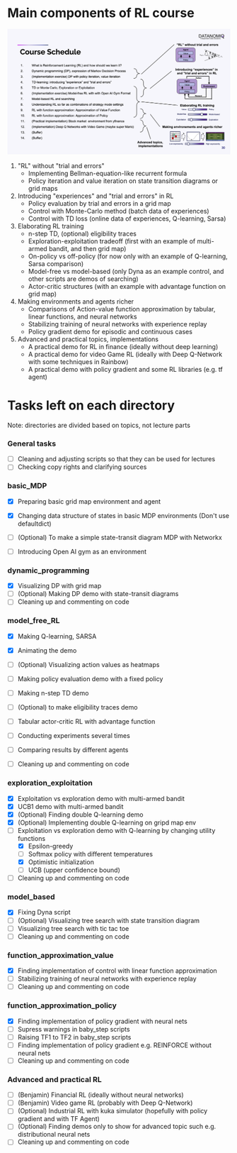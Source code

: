 # Main components of RL course 

![Alt text](images/RL_curriculum.png?raw=true "Course schedule")


1. "RL" without "trial and errors"
   - Implementing Bellman-equation-like recurrent formula 
   - Policy iteration and value iteration on state transition diagrams or grid maps
2. Introducing "experiences" and "trial and errors" in RL
   - Policy evaluation by trial and errors in a grid map
   - Control with Monte-Carlo method (batch data of experiences)
   - Control with TD loss (online data of experiences, Q-learning, Sarsa)
3. Elaborating RL training
   - n-step TD, (optional) eligibility traces 
   - Exploration-exploitation tradeoff (first with an example of multi-armed bandit, and then grid map)
   - On-policy vs off-policy (for now only with an example of Q-learning, Sarsa comparison)
   - Model-free vs model-based (only Dyna as an example control, and other scripts are demos of searching)
   - Actor-critic structures (with an example with advantage function on grid map)
4. Making environments and agents richer
   - Comparisons of Action-value function approximation by tabular, linear functions, and neural networks
   - Stabilizing training of neural networks with experience replay
   - Policy gradient demo for episodic and continuous cases
5. Advanced and practical topics, implementations
   - A practical demo for RL in finance (ideally without deep learning)
   - A practical demo for video Game RL (ideally with Deep Q-Network with some techniques in Rainbow)
   - A practical demo with policy gradient and some RL libraries (e.g. tf agent)

# Tasks left on each directory 

Note: directories are divided based on topics, not lecture parts

### General tasks
 - [ ] Cleaning and adjusting scripts so that they can be used for lectures
 - [ ] Checking copy rights and clarifying sources

### basic_MDP
 - [x] Preparing basic grid map environment and agent
 - [x] Changing data structure of states in basic MDP environments (Don't use defaultdict)
 - [ ] (Optional) To make a simple state-transit diagram MDP with Networkx
 - [ ] Introducing Open AI gym as an environment


### dynamic_programming
 - [x] Visualizing DP with grid map
 - [ ] (Optional) Making DP demo with state-transit diagrams
 - [ ] Cleaning up and commenting on code

### model_free_RL 
 - [x] Making Q-learning, SARSA 
 - [x] Animating the demo
 - [ ] (Optional) Visualizing action values as heatmaps
 - [ ] Making policy evaluation demo with a fixed policy
 - [ ] Making n-step TD demo 
 - [ ] (Optional) to make eligibility traces demo
 - [ ] Tabular actor-critic RL with advantage function
 - [ ] Conducting experiments several times 
 - [ ] Comparing results by different agents
 - [ ] Cleaning up and commenting on code


### exploration_exploitation
 - [x] Exploitation vs exploration demo with multi-armed bandit
 - [x] UCB1 demo with multi-armed bandit
 - [x] (Optional) Finding double Q-learning demo
 - [x] (Optional) Implementing double Q-learning on gripd map env
 - [ ] Exploitation vs exploration demo with Q-learning by changing utility functions
   - [x] Epsilon-greedy 
   - [ ] Softmax policy with different temperatures
   - [x] Optimistic initialization
   - [ ] UCB (upper confidence bound)
 - [ ] Cleaning up and commenting on code

### model_based
 - [x] Fixing Dyna script
 - [ ] (Optional) Visualizing tree search with state transition diagram
 - [ ] Visualizing tree search with tic tac toe
 - [ ] Cleaning up and commenting on code

### function_approximation_value
 - [x] Finding implementation of control with linear function approximation
 - [ ] Stabilizing training of neural networks with experience replay
 - [ ] Cleaning up and commenting on code

### function_approximation_policy
 - [x] Finding implementation of policy gradient with neural nets
 - [ ] Supress warnings in baby_step scripts
 - [ ] Raising TF1 to TF2 in baby_step scripts
 - [ ] Finding implementation of policy gradient e.g. REINFORCE without neural nets
 - [ ] Cleaning up and commenting on code

### Advanced and practical RL
 - [ ] (Benjamin) Financial RL (ideally without neural networks)
 - [ ] (Benjamin) Video game RL (probably with Deep Q-Network)
 - [ ] (Optional) Industrial RL with kuka simulator (hopefully with policy gradient and with TF Agent)
 - [ ] (Optional) Finding demos only to show for advanced topic such e.g. distributional neural nets
 - [ ] Cleaning up and commenting on code